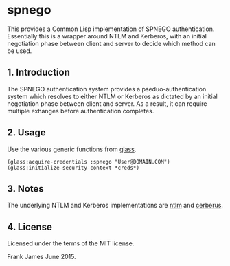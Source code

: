 # spnego
This provides a Common Lisp implementation of SPNEGO authentication. Essentially this is a wrapper around NTLM and Kerberos,
with an initial negotiation phase between client and server to decide which method can be used. 

## 1. Introduction
The SPNEGO authentication system provides a pseduo-authentication system which resolves to either NTLM or Kerberos as 
dictated by an initial negotiation phase between client and server. As a result, it can require multiple exhanges 
before authentication completes.

## 2. Usage
Use the various generic functions from [glass](https://github.com/fjames86/glass).

```
(glass:acquire-credentials :spnego "User@DOMAIN.COM")
(glass:initialize-security-context *creds*)
```

## 3. Notes
The underlying NTLM and Kerberos implementations are [ntlm](https://github.com/fjames86/ntlm) and [cerberus](https://github.com/fjames86/cerberus).

## 4. License
Licensed under the terms of the MIT license.

Frank James 
June 2015.


